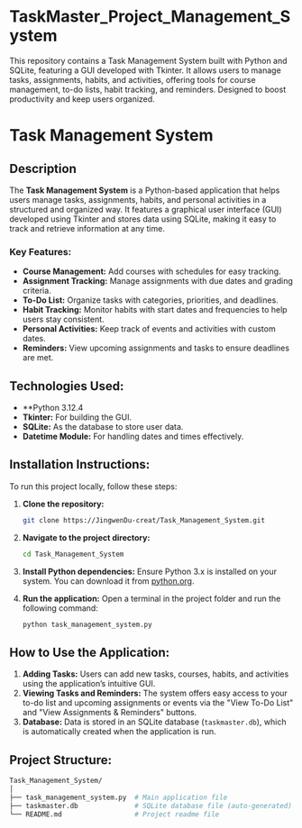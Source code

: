 # TaskMaster_Project_Management_System
This repository contains a Task Management System built with Python and SQLite, featuring a GUI developed with Tkinter. It allows users to manage tasks, assignments, habits, and activities, offering tools for course management, to-do lists, habit tracking, and reminders. Designed to boost productivity and keep users organized.
# Task Management System

## Description
The **Task Management System** is a Python-based application that helps users manage tasks, assignments, habits, and personal activities in a structured and organized way. It features a graphical user interface (GUI) developed using Tkinter and stores data using SQLite, making it easy to track and retrieve information at any time.

### Key Features:
- **Course Management:** Add courses with schedules for easy tracking.
- **Assignment Tracking:** Manage assignments with due dates and grading criteria.
- **To-Do List:** Organize tasks with categories, priorities, and deadlines.
- **Habit Tracking:** Monitor habits with start dates and frequencies to help users stay consistent.
- **Personal Activities:** Keep track of events and activities with custom dates.
- **Reminders:** View upcoming assignments and tasks to ensure deadlines are met.

## Technologies Used:
- **Python 3.12.4
- **Tkinter:** For building the GUI.
- **SQLite:** As the database to store user data.
- **Datetime Module:** For handling dates and times effectively.

## Installation Instructions:
To run this project locally, follow these steps:

1. **Clone the repository:**
    ```bash
    git clone https://JingwenDu-creat/Task_Management_System.git
    ```
2. **Navigate to the project directory:**
    ```bash
    cd Task_Management_System
    ```

3. **Install Python dependencies:**
    Ensure Python 3.x is installed on your system. You can download it from [python.org](https://www.python.org/downloads/).

4. **Run the application:**
    Open a terminal in the project folder and run the following command:
    ```bash
    python task_management_system.py
    ```

## How to Use the Application:
1. **Adding Tasks:** Users can add new tasks, courses, habits, and activities using the application’s intuitive GUI.
2. **Viewing Tasks and Reminders:** The system offers easy access to your to-do list and upcoming assignments or events via the "View To-Do List" and "View Assignments & Reminders" buttons.
3. **Database:** Data is stored in an SQLite database (`taskmaster.db`), which is automatically created when the application is run.

## Project Structure:
```bash
Task_Management_System/
│
├── task_management_system.py  # Main application file
├── taskmaster.db              # SQLite database file (auto-generated)
└── README.md                  # Project readme file

